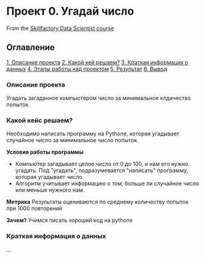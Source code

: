 # Проект 0. Угадай число
From the [Skillfactory Data Scientist course](https://skillfactory.ru/courses/)

## Оглавление
[1. Описание проекта](https://github.com/willson810/sf_data_science/tree/main/project_0/README.md#Описание-проекта)
[2. Какой кей решаем?](https://github.com/willson810/sf_data_science/tree/main/project_0/README.md#Какой-кейс-решаем?)
[3. Краткая информация о данных](https://github.com/willson810/sf_data_science/tree/main/project_0/README.md#)
[4. Этапы работы над проектом](https://github.com/willson810/sf_data_science/tree/main/project_0/README.md#)
[5. Результат](https://github.com/willson810/sf_data_science/tree/main/project_0/README.md#)
[6. Вывод](https://github.com/willson810/sf_data_science/tree/main/project_0/README.md#)

### Описание проекта
Угадать загаданное компьютером число за минимальное клдичество попыток.

### Какой кейс решаем?
Необходимо написать программу на Pythone, которая угадывает случайное число за минимальное число попыток.

**Условия работы программы**
 - Компьютер загадывает целое число от 0 до 100, и нам его нужно угадать. Под "угадать", подразумевается "написать" программу, которая угадывает число.
 - Алгоритм учитывает информацию о том, больше ли случайное число или меньше нужного нам.

 **Метрика**
 Результаты оцениваются по среднему количеству попыток при 1000 повторений

 **Зачем?**
 Учимся писать хороший код на pythone

 ### Краткая информация о данных
 ...
